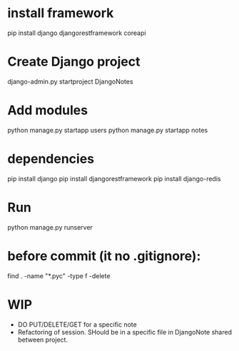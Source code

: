 # install framework
pip install django djangorestframework coreapi

# Create Django project
django-admin.py startproject DjangoNotes

# Add modules
python manage.py startapp users
python manage.py startapp notes

# dependencies
pip install django
pip install djangorestframework
pip install django-redis

# Run 
python manage.py runserver

# before commit (it no .gitignore):
find . -name "*.pyc" -type f -delete

# WIP
* DO PUT/DELETE/GET for a specific note
* Refactoring of session. SHould be in a specific file in DjangoNote shared between project.
